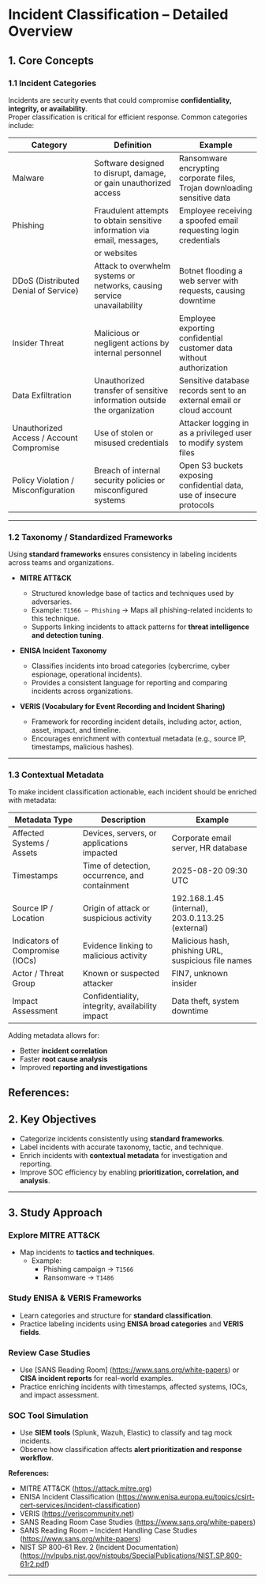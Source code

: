 # Incident Classification – Detailed Overview

## 1. Core Concepts

### 1.1 Incident Categories
Incidents are security events that could compromise **confidentiality, integrity, or availability**.  
Proper classification is critical for efficient response. Common categories include:
 
| Category                                 | Definition                                                               | Example                                                                  |
|------------------------------------------|--------------------------------------------------------------------------|--------------------------------------------------------------------------|
| Malware                                  | Software designed to disrupt, damage, or gain unauthorized access        | Ransomware encrypting corporate files, Trojan downloading sensitive data |
| Phishing                                 | Fraudulent attempts to obtain sensitive information via email, messages, | Employee receiving a spoofed email requesting login credentials          |
|                                          | or websites                                                              |                                                                          |
| DDoS (Distributed Denial of Service)     | Attack to overwhelm systems or networks, causing service unavailability  | Botnet flooding a web server with requests, causing downtime             |
| Insider Threat                           | Malicious or negligent actions by internal personnel                     | Employee exporting confidential customer data without authorization      |
| Data Exfiltration                        | Unauthorized transfer of sensitive information outside the organization  | Sensitive database records sent to an external email or cloud account    |
| Unauthorized Access / Account Compromise | Use of stolen or misused credentials                                     | Attacker logging in as a privileged user to modify system files          |
| Policy Violation / Misconfiguration      | Breach of internal security policies or misconfigured systems            | Open S3 buckets exposing confidential data, use of insecure protocols    |


---

### 1.2 Taxonomy / Standardized Frameworks
Using **standard frameworks** ensures consistency in labeling incidents across teams and organizations.

- **MITRE ATT&CK**  
  - Structured knowledge base of tactics and techniques used by adversaries.  
  - Example: `T1566 – Phishing` → Maps all phishing-related incidents to this technique.  
  - Supports linking incidents to attack patterns for **threat intelligence and detection tuning**.  

- **ENISA Incident Taxonomy**  
  - Classifies incidents into broad categories (cybercrime, cyber espionage, operational incidents).  
  - Provides a consistent language for reporting and comparing incidents across organizations.  

- **VERIS (Vocabulary for Event Recording and Incident Sharing)**  
  - Framework for recording incident details, including actor, action, asset, impact, and timeline.  
  - Encourages enrichment with contextual metadata (e.g., source IP, timestamps, malicious hashes).  


---

### 1.3 Contextual Metadata
To make incident classification actionable, each incident should be enriched with metadata:

| Metadata Type                   | Description                                     | Example                                             |
|---------------------------------|-------------------------------------------------|-----------------------------------------------------|
| Affected Systems / Assets       | Devices, servers, or applications impacted      | Corporate email server, HR database                 |
| Timestamps                      | Time of detection, occurrence, and containment  | 2025-08-20 09:30 UTC                                |
| Source IP / Location            | Origin of attack or suspicious activity         | 192.168.1.45 (internal), 203.0.113.25 (external)    |
| Indicators of Compromise (IOCs) | Evidence linking to malicious activity          | Malicious hash, phishing URL, suspicious file names |
| Actor / Threat Group            | Known or suspected attacker                     | FIN7, unknown insider                               |
| Impact Assessment               | Confidentiality, integrity, availability impact | Data theft, system downtime                         |

Adding metadata allows for:
- Better **incident correlation**  
- Faster **root cause analysis**  
- Improved **reporting and investigations**  

**References:**
---

## 2. Key Objectives
- Categorize incidents consistently using **standard frameworks**.  
- Label incidents with accurate taxonomy, tactic, and technique.  
- Enrich incidents with **contextual metadata** for investigation and reporting.  
- Improve SOC efficiency by enabling **prioritization, correlation, and analysis**.  

---

## 3. Study Approach

### Explore MITRE ATT&CK
- Map incidents to **tactics and techniques**.  
  - Example:  
    - Phishing campaign → `T1566`  
    - Ransomware → `T1486`  

### Study ENISA & VERIS Frameworks
- Learn categories and structure for **standard classification**.  
- Practice labeling incidents using **ENISA broad categories** and **VERIS fields**.  

### Review Case Studies
- Use [SANS Reading Room] (https://www.sans.org/white-papers) or **CISA incident reports** for real-world examples.  
- Practice enriching incidents with timestamps, affected systems, IOCs, and impact assessment.  

### SOC Tool Simulation
- Use **SIEM tools** (Splunk, Wazuh, Elastic) to classify and tag mock incidents.  
- Observe how classification affects **alert prioritization and response workflow**.  

**References:**
- MITRE ATT&CK (https://attack.mitre.org)  
- ENISA Incident Classification (https://www.enisa.europa.eu/topics/csirt-cert-services/incident-classification)  
- VERIS (https://veriscommunity.net)  
- SANS Reading Room Case Studies (https://www.sans.org/white-papers)  
- SANS Reading Room – Incident Handling Case Studies (https://www.sans.org/white-papers)  
- NIST SP 800-61 Rev. 2 (Incident Documentation) (https://nvlpubs.nist.gov/nistpubs/SpecialPublications/NIST.SP.800-61r2.pdf)  


---
